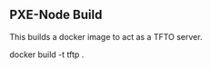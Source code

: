 PXE-Node Build
--------------

This builds a docker image to act as a TFTO server.

docker build  -t tftp .

